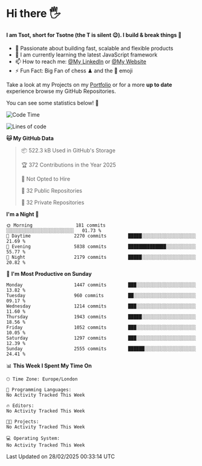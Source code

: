 # Hi there :raised_hand_with_fingers_splayed:
#### I am Tsot, short for Tsotne (the T is silent :wink:). I build & break things :space_invader:
- :telescope: Passionate about building fast, scalable and flexible products
- :seedling: I am currently learning the latest JavaScript framework 
- :mailbox: How to reach me: [@My LinkedIn](https://www.linkedin.com/in/tsotne-gvadzabia/) or [@My Website](https://tsotne.co.uk/contact)
- :zap: Fun Fact: Big Fan of chess ♟ and the 👾 emoji

Take a look at my Projects on my [Portfolio](https://tsotne.co.uk/) or for a more **up to date** experience browse my GitHub Repositories.

You can see some statistics below! :space_invader:
<!--START_SECTION:waka-->
![Code Time](http://img.shields.io/badge/Code%20Time-761%20hrs%202%20mins-blue)

![Lines of code](https://img.shields.io/badge/From%20Hello%20World%20I%27ve%20Written-7.2%20million%20lines%20of%20code-blue)

**🐱 My GitHub Data** 

> 📦 522.3 kB Used in GitHub's Storage 
 > 
> 🏆 372 Contributions in the Year 2025
 > 
> 🚫 Not Opted to Hire
 > 
> 📜 32 Public Repositories 
 > 
> 🔑 32 Private Repositories 
 > 
**I'm a Night 🦉** 

```text
🌞 Morning                181 commits         ░░░░░░░░░░░░░░░░░░░░░░░░░   01.73 % 
🌆 Daytime                2270 commits        █████░░░░░░░░░░░░░░░░░░░░   21.69 % 
🌃 Evening                5838 commits        ██████████████░░░░░░░░░░░   55.77 % 
🌙 Night                  2179 commits        █████░░░░░░░░░░░░░░░░░░░░   20.82 % 
```
📅 **I'm Most Productive on Sunday** 

```text
Monday                   1447 commits        ███░░░░░░░░░░░░░░░░░░░░░░   13.82 % 
Tuesday                  960 commits         ██░░░░░░░░░░░░░░░░░░░░░░░   09.17 % 
Wednesday                1214 commits        ███░░░░░░░░░░░░░░░░░░░░░░   11.60 % 
Thursday                 1943 commits        █████░░░░░░░░░░░░░░░░░░░░   18.56 % 
Friday                   1052 commits        ███░░░░░░░░░░░░░░░░░░░░░░   10.05 % 
Saturday                 1297 commits        ███░░░░░░░░░░░░░░░░░░░░░░   12.39 % 
Sunday                   2555 commits        ██████░░░░░░░░░░░░░░░░░░░   24.41 % 
```


📊 **This Week I Spent My Time On** 

```text
🕑︎ Time Zone: Europe/London

💬 Programming Languages: 
No Activity Tracked This Week

🔥 Editors: 
No Activity Tracked This Week

🐱‍💻 Projects: 
No Activity Tracked This Week

💻 Operating System: 
No Activity Tracked This Week
```


 Last Updated on 28/02/2025 00:33:14 UTC
<!--END_SECTION:waka-->
